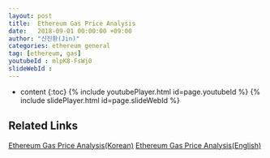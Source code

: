 ```yaml
---
layout: post
title:  Ethereum Gas Price Analysis
date:   2018-09-01 00:00:00 +09:00
author: "신진환(Jin)"
categories: ethereum general
tag: [ethereum, gas]
youtubeId : mlpK8-FsWj0
slideWebId :
---
```

* content
{:toc}
{% include youtubePlayer.html id=page.youtubeId %}
{% include slidePlayer.html id=page.slideWebId %}

## Related Links

[Ethereum Gas Price Analysis(Korean)](https://medium.com/onther-tech/ethereum-gas-price-%EB%B6%84%EC%84%9D-de958ce6c654)
[Ethereum Gas Price Analysis(English)](https://medium.com/onther-tech/ethereum-gas-price-analysis-b70080e2e0d7)
